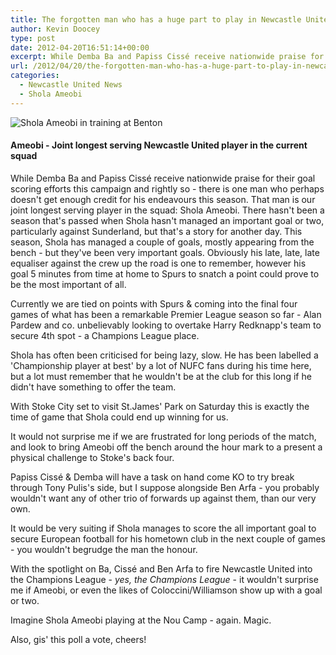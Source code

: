 ```yaml
---
title: The forgotten man who has a huge part to play in Newcastle United’s Top 4 push
author: Kevin Doocey
type: post
date: 2012-04-20T16:51:14+00:00
excerpt: While Demba Ba and Papiss Cissé receive nationwide praise for their goal scoring efforts this campaign and rightly so – there is one man who perhaps doesn’t get enough credit..
url: /2012/04/20/the-forgotten-man-who-has-a-huge-part-to-play-in-newcastle-uniteds-top-4-push/
categories:
  - Newcastle United News
  - Shola Ameobi
---
```


![Shola Ameobi in training at Benton](https://www.tynetime.com/wp-content/uploads/2012/04/Shola-Ameobi-NUFC-2012.jpg "Shola-Ameobi-NUFC-2012")

#### Ameobi - Joint longest serving Newcastle United player in the current squad

While Demba Ba and Papiss Cissé receive nationwide praise for their goal scoring efforts this campaign and rightly so - there is one man who perhaps doesn't get enough credit for his endeavours this season. That man is our joint longest serving player in the squad: Shola Ameobi. There hasn't been a season that's passed when Shola hasn't managed an important goal or two, particularly against Sunderland, but that's a story for another day. This season, Shola has managed a couple of goals, mostly appearing from the bench - but they've been very important goals. Obviously his late, late, late equaliser against the crew up the road is one to remember, however his goal 5 minutes from time at home to Spurs to snatch a point could prove to be the most important of all.

Currently we are tied on points with Spurs & coming into the final four games of what has been a remarkable Premier League season so far - Alan Pardew and co. unbelievably looking to overtake Harry Redknapp's team to secure 4th spot - a Champions League place.

Shola has often been criticised for being lazy, slow. He has been labelled a 'Championship player at best' by a lot of NUFC fans during his time here, but a lot must remember that he wouldn't be at the club for this long if he didn't have something to offer the team.

With Stoke City set to visit St.James' Park on Saturday this is exactly the time of game that Shola could end up winning for us.

It would not surprise me if we are frustrated for long periods of the match, and look to bring Ameobi off the bench around the hour mark to a present a physical challenge to Stoke's back four.

Papiss Cissé & Demba will have a task on hand come KO to try break through Tony Pulis's side, but I suppose alongside Ben Arfa - you probably wouldn't want any of other trio of forwards up against them, than our very own.

It would be very suiting if Shola manages to score the all important goal to secure European football for his hometown club in the next couple of games - you wouldn't begrudge the man the honour.

With the spotlight on Ba, Cissé and Ben Arfa to fire Newcastle United into the Champions League - _yes, the Champions League_ - it wouldn't surprise me if Ameobi, or even the likes of Coloccini/Williamson show up with a goal or two.

Imagine Shola Ameobi playing at the Nou Camp - again. Magic.

Also, gis' this poll a vote, cheers!
